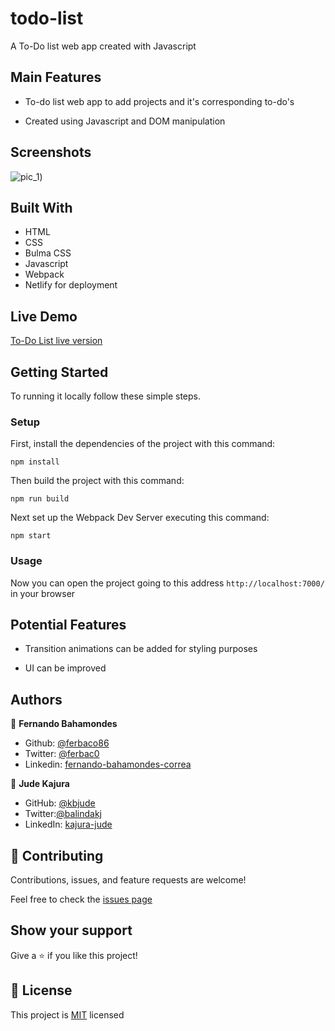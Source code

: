 # todo-list
A To-Do list web app created with Javascript

## Main Features

* To-do list web app to add projects and it's corresponding to-do's

* Created using Javascript and DOM manipulation  

## Screenshots
![pic_1](https://user-images.githubusercontent.com/52765379/95005351-a46d6780-05cd-11eb-87f9-185945dcce1e.png))

## Built With

- HTML
- CSS
- Bulma CSS
- Javascript
- Webpack
- Netlify for deployment

## Live Demo

[To-Do List live version](https://todo-list-fj.netlify.app/)

## Getting Started

To running it locally follow these simple steps.


### Setup

First, install the dependencies of the project with this command:

```
npm install
```

Then build the project with this command:

```
npm run build
```

Next set up the Webpack Dev Server executing this command:

```
npm start
```

### Usage

Now you can open the project going to this address `http://localhost:7000/` in your browser

## Potential Features

* Transition animations can be added for styling purposes

* UI can be improved


## Authors

👤 **Fernando Bahamondes**

- Github: [@ferbaco86](https://github.com/ferbaco86)
- Twitter: [@ferbac0](https://twitter.com/ferbac0)
- Linkedin: [fernando-bahamondes-correa](https://www.linkedin.com/in/fernando-bahamondes-correa)

👤 **Jude Kajura**

- GitHub: [@kbjude](https://github.com/kbjude)
- Twitter:[@balindakj](https://twitter.com/balindakj)
- LinkedIn: [kajura-jude](https://www.linkedin.com/feed/)

## 🤝 Contributing

Contributions, issues, and feature requests are welcome!

Feel free to check the [issues page](https://github.com/ferbaco86/restaurant-js/issues)

## Show your support

Give a ⭐️ if you like this project!


## 📝 License

This project is [MIT](https://github.com/ferbaco86/todo-list/blob/develop/LICENSE) licensed